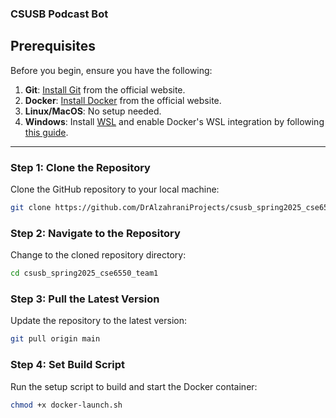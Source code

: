 ### CSUSB Podcast Bot

## Prerequisites

Before you begin, ensure you have the following:

1. **Git**: [Install Git](https://git-scm.com/) from the official website.
2. **Docker**: [Install Docker](https://www.docker.com) from the official website.
3. **Linux/MacOS**: No setup needed.
4. **Windows**: Install [WSL](https://learn.microsoft.com/en-us/windows/wsl/install) and enable Docker's WSL integration by following [this guide](https://docs.docker.com/desktop/windows/wsl/).

---

### Step 1: Clone the Repository

Clone the GitHub repository to your local machine:

```bash
git clone https://github.com/DrAlzahraniProjects/csusb_spring2025_cse6550_team1
```

### Step 2: Navigate to the Repository

Change to the cloned repository directory:

```bash
cd csusb_spring2025_cse6550_team1
```

### Step 3: Pull the Latest Version

Update the repository to the latest version:

```bash
git pull origin main
```

### Step 4: Set Build Script

Run the setup script to build and start the Docker container:

```bash
chmod +x docker-launch.sh
```
